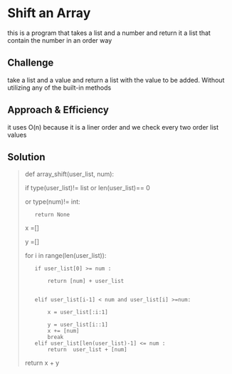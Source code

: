 # Shift an Array
this is a program that takes a list and a number and return it a list that contain the number in an order way

## Challenge
take a list and a value and return a list with the value to be added. Without utilizing any of the built-in methods
 

## Approach & Efficiency
it uses O(n) because it is a liner order and we check every two  order list values 

## Solution

>   def array_shift(user_list, num):
>
>    if  type(user_list)!= list or len(user_list)== 0
>
>  or type(num)!= int:
>
>        return None
>    x =[]
>
>    y =[]
>
>    for i in range(len(user_list)):
>
>        if user_list[0] >= num :
>
>            return [num] + user_list
>
>
>        elif user_list[i-1] < num and user_list[i] >=num:
>
>            x = user_list[:i:1]
>
>            y = user_list[i::1]
>            x += [num]
>            break
>        elif user_list[len(user_list)-1] <= num :
>            return  user_list + [num] 
> 
> 
>    return x + y 
    